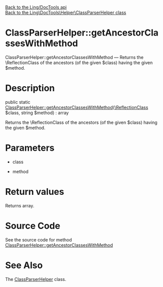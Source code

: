 [Back to the Ling/DocTools api](https://github.com/lingtalfi/DocTools/blob/master/doc/api/Ling/DocTools.md)<br>
[Back to the Ling\DocTools\Helper\ClassParserHelper class](https://github.com/lingtalfi/DocTools/blob/master/doc/api/Ling/DocTools/Helper/ClassParserHelper.md)


ClassParserHelper::getAncestorClassesWithMethod
================



ClassParserHelper::getAncestorClassesWithMethod — Returns the \ReflectionClass of the ancestors (of the given $class) having the given $method.




Description
================


public static [ClassParserHelper::getAncestorClassesWithMethod](https://github.com/lingtalfi/DocTools/blob/master/doc/api/Ling/DocTools/Helper/ClassParserHelper/getAncestorClassesWithMethod.md)([\ReflectionClass](http://php.net/manual/en/class.reflectionclass.php) $class, string $method) : array




Returns the \ReflectionClass of the ancestors (of the given $class) having the given $method.




Parameters
================


- class

    

- method

    


Return values
================

Returns array.








Source Code
===========
See the source code for method [ClassParserHelper::getAncestorClassesWithMethod](/blob/master/Helper/ClassParserHelper.php#L23-L29)


See Also
================

The [ClassParserHelper](https://github.com/lingtalfi/DocTools/blob/master/doc/api/Ling/DocTools/Helper/ClassParserHelper.md) class.



